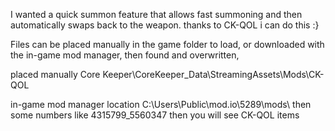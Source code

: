 I wanted a quick summon feature that allows fast summoning and then automatically swaps back to the weapon.  thanks to CK-QOL i can do this :}



Files can be placed manually in the game folder to load, or downloaded with the in-game mod manager, then found and overwritten,  

placed manually 
 Core Keeper\CoreKeeper_Data\StreamingAssets\Mods\CK-QOL

in-game mod manager location
 C:\Users\Public\mod.io\5289\mods\  then some numbers like 4315799_5560347  then you will see CK-QOL items


